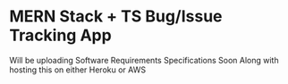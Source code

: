 # MERN Stack + TS Bug/Issue Tracking App

Will be uploading Software Requirements Specifications Soon
Along with hosting this on either Heroku or AWS
